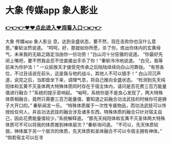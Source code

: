 # 大象 传媒app 象人影业

### <a href="https://github.com/xinfue/dunp/issues/2">👉👉👉♥♥点此进入♥观看入口👈👉👉</a>

大象 传媒app 象人影业
息，达到全盛状态，要不然，现在击败你也没什么意思。”秦斩淡然说道。
    “呵呵，好，那就如你所愿，杀了你，炼出你体内的玄黄母气，未来我的无敌之路定当由你一份功劳！”白山河十分狂傲的说道。
    “你最好先闭上嘴吧，要不然我会忍不住直接出手杀了你！”秦斩冷冷地说道。
    “白兄，我等前来为你护法！”
    一众妖族天才接受完传承之后陆陆续续向白山河靠拢。
    “有劳各位，不过丑话说在前头，这是我与他的战斗，其他人不可以插手！”
    白山河沉声道，说完之后，当即盘坐下来，调理气息，将自己推向全盛状态。
    “检测到先天纯阳体和玄黄不灭圣体两大特殊体质同时存在于宿主体内，请问是否花费三百万能量值进行融合？”系统的提示音响起。
    “呦呵，系统你是不是良心发现了，两大特殊体质相融合，竟然只需要三百万能量值，要知道之前融合功法武技的时候你可是狮子大开口的。”
    秦斩闻言一乐。
    “特殊体质属于一次性专属物品，而功法武技可以传授给任何人，并且功法武技的融合涉及诸多东西，特殊体质的融合只针对宿主自己，因此花费能量值较少。”系统解释道。
    “那先天纯阳体和玄黄不灭圣体两大特殊体质可不可以将我的体质推到神体层次？”秦斩询问道。
    “不可以，先天体质较弱，神体属于另一个层次的体质，先天体质和圣体融合不可以令宿主拥有神体。”
    “倘若宿主可以在寻
